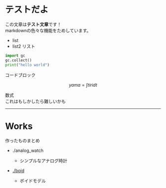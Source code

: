 # テストだよ

この文章は**テスト文章**です！  
markdownの色々な機能をためしています。
- list
- list2
リスト

```python
import gc
gc.collect()
print("hello world")
```
コードブロック

$$ yama = \int tiri dt $$

数式  
これはもしかしたら難しいかも

---

# Works

作ったものまとめ  

- ./analog_watch
    - シンプルなアナログ時計

- [./boid](http://localhost:8080/boid)
    - ボイドモデル